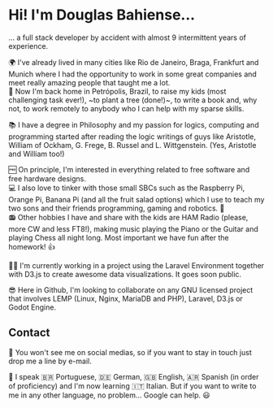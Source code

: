 # Hi! I'm Douglas Bahiense...
... a full stack developer by accident with almost 9 intermittent years of experience.  

🌍 I've already lived in many cities like Rio de Janeiro, Braga, Frankfurt and Munich where I had the opportunity to work in some great companies and meet really amazing people that taught me a lot.  
🏡 Now I'm back home in Petrópolis, Brazil, to raise my kids (most challenging task ever!), ~to plant a tree (done!)~, to write a book and, why not, to work remotely to anybody who I can help with my sparse skills.  

📚 I have a degree in Philosophy and my passion for logics, computing and programming started after reading the logic writings of guys like Aristotle, William of Ockham, G. Frege, B. Russel and L. Wittgenstein. (Yes, Aristotle and William too!)  

🆓 On principle, I'm interested in everything related to free software and free hardware designs.  
💻 I also love to tinker with those small SBCs such as the Raspberry Pi, Orange Pi, Banana Pi (and all the fruit salad options) which I use to teach my two sons and their friends programming, gaming and robotics. 🤖  
📻 Other hobbies I have and share with the kids are HAM Radio (please, more CW and less FT8!), making music playing the Piano or the Guitar and playing Chess all night long. Most important we have fun after the homework! 👍

🧑‍🏭 I'm currently working in a project using the Laravel Environment together with D3.js to create awesome data visualizations. It goes soon public.  

😎 Here in Github, I'm looking to collaborate on any GNU licensed project that involves LEMP (Linux, Nginx, MariaDB and PHP), Laravel, D3.js or Godot Engine.

## Contact
📧 You won't see me on social medias, so if you want to stay in touch just drop me a line by e-mail.  

🚩 I speak 🇧🇷 Portuguese, 🇩🇪 German, 🇬🇧 English, 🇦🇷 Spanish (in order of proficiency) and I'm now learning 🇮🇹 Italian. But if you want to write to me in any other language, no problem... Google can help. 😃
